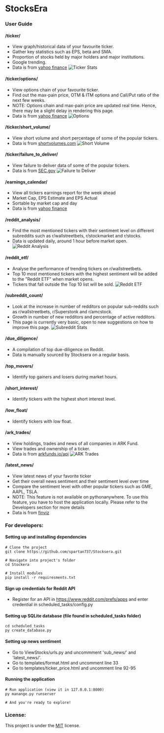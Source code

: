 # StocksEra

### User Guide

#### /ticker/
- View graph/historical data of your favourite ticker.
- Gather key statistics such as EPS, beta and SMA.
- Proportion of stocks held by major holders and major institutions.
- Google trending.
- Data is from <a href="https://finance.yahoo.com/">yahoo finance</a>
![Ticker Stats](./static/images/ticker_main.png)

#### /ticker/options/
- View options chain of your favourite ticker.
- Find out the max-pain price, OTM & ITM options and Call/Put ratio of the next few weeks.
- NOTE: Options chain and max-pain price are updated real time. Hence, there may be a slight delay in rendering this page. 
- Data is from <a href="https://finance.yahoo.com/">yahoo finance</a>
![Options](./static/images/options.png)

#### /ticker/short_volume/
- View short volume and short percentage of some of the popular tickers.
- Data is from <a href="http://shortvolumes.com/">shortvolumes.com</a>
![Short Volume](./static/images/short_volume.png)

#### /ticker/failure_to_deliver/
- View failure to deliver data of some of the popular tickers.
- Data is from <a href="https://www.sec.gov/data/foiadocsfailsdatahtm">SEC.gov</a>
![Failure to Deliver](./static/images/ftd.png)

#### /earnings_calendar/
- View all tickers earnings report for the week ahead 
- Market Cap, EPS Estimate and EPS Actual
- Sortable by market cap and day
- Data is from <a href="https://finance.yahoo.com/">yahoo finance</a>

#### /reddit_analysis/
- Find the most mentioned tickers with their sentiment level on different subreddits such as r/wallstreetbets, r/stockmarket and r/stocks.
- Data is updated daily, around 1 hour before market open.
![Reddit Analysis](./static/images/reddit_trending.png)

#### /reddit_etf/
- Analyse the performance of trending tickers on r/wallstreetbets.
- Top 10 most mentioned tickers with the highest sentiment will be added to the "Reddit ETF" when market opens.
- Tickers that fall outside the Top 10 list will be sold.
![Reddit ETF](./static/images/etf.png)

#### /subreddit_count/
- Look at the increase in number of redditors on popular sub-reddits such as r/wallstreetbets, r/Superstonk and r/amcstock.
- Growth in number of new redditors and percentage of active redditors.
- This page is currently very basic, open to new suggestions on how to improve this page.
![Subreddit Stats](./static/images/subreddit_stats.png)

#### /due_diligence/
- A compilation of top due-diligence on Reddit. 
- Data is manually sourced by Stocksera on a regular basis.

#### /top_movers/
- Identify top gainers and losers during market hours.

#### /short_interest/
- Identify tickers with the highest short interest level.

#### /low_float/
- Identify tickers with low float.

#### /ark_trades/
- View holdings, trades and news of all companies in ARK Fund.
- View trades and ownership of a ticker.
- Data is from <a href="https://arkfunds.io/api/">arkfunds.io/api</a>
![ARK Trades](./static/images/ark_trades.png)

#### /latest_news/
- View latest news of your favorite ticker
- Get their overall news sentiment and their sentiment level over time
- Compare the sentiment level with other popular tickers such as GME, AAPL, TSLA.
- NOTE: This feature is not available on pythonanywhere. To use this feature, you have to host the application locally. Please refer to the Developers section for more details
- Data is from <a href="https://finviz.com/">finviz</a>

### For developers:

#### Setting up and installing dependencies
```
# Clone the project
git clone https://github.com/spartan737/Stocksera.git

# Navigate into project's folder
cd Stockera

# Install modules
pip install -r requiresments.txt
```

#### Sign up credentials for Reddit API
- Register for an API in <a href="https://www.reddit.com/prefs/apps">https://www.reddit.com/prefs/apps </a> and enter credential in scheduled_tasks/config.py


#### Setting up SQLite database (file found in scheduled_tasks folder)
```
cd scheduled_tasks
py create_database.py
```

#### Setting up news sentiment
- Go to ViewStocks/urls.py and uncommment 'sub_news/' and 'latest_news/'.
- Go to templates/format.html and uncomment line 33
- Go to templates/ticker_price.html and uncomment line 92-95

#### Running the application
```
# Run application (view it in 127.0.0.1:8000)
py manange.py runserver

# And you're ready to explore!
```

### License:
This project is under the <a href="https://github.com/spartan737/stocksera/blob/master/LICENSE">MIT</a> license.